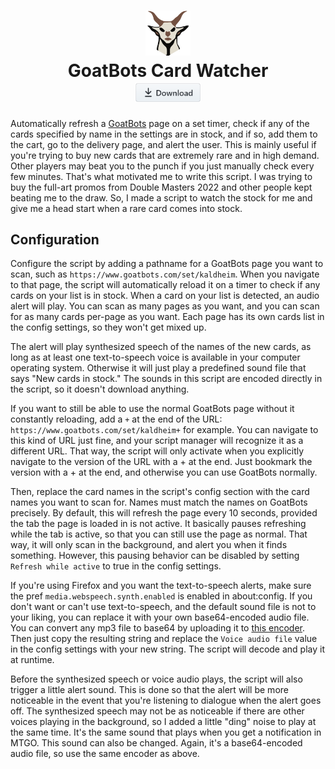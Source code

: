 <h1 align="center"><a href="https://github.com/aminomancer/GoatBots-Card-Watcher"><img src="./resources/goat.svg" height="72em"/></a><br>GoatBots Card Watcher<br><sub><a href="https://github.com/aminomancer/GoatBots-Card-Watcher/raw/main/goatbotsCardWatcher.user.js" title="Install with script manager" aria-label="Install with script manager"><img src="./resources/download.png" alt="Download" height="32"></a></sub>
</h1>

Automatically refresh a [GoatBots](https://www.goatbots.com/) page on a set timer, check if any of the cards specified by name in the settings are in stock, and if so, add them to the cart, go to the delivery page, and alert the user. This is mainly useful if you're trying to buy new cards that are extremely rare and in high demand. Other players may beat you to the punch if you just manually check every few minutes. That's what motivated me to write this script. I was trying to buy the full-art promos from Double Masters 2022 and other people kept beating me to the draw. So, I made a script to watch the stock for me and give me a head start when a rare card comes into stock.

## Configuration

Configure the script by adding a pathname for a GoatBots page you want to scan, such as `https://www.goatbots.com/set/kaldheim`. When you navigate to that page, the script will automatically reload it on a timer to check if any cards on your list is in stock. When a card on your list is detected, an audio alert will play. You can scan as many pages as you want, and you can scan for as many cards per-page as you want. Each page has its own cards list in the config settings, so they won't get mixed up.

The alert will play synthesized speech of the names of the new cards, as long as at least one text-to-speech voice is available in your computer operating system. Otherwise it will just play a predefined sound file that says "New cards in stock." The sounds in this script are encoded directly in the script, so it doesn't download anything.

If you want to still be able to use the normal GoatBots page without it constantly reloading, add a `+` at the end of the URL: `https://www.goatbots.com/set/kaldheim+` for example. You can navigate to this kind of URL just fine, and your script manager will recognize it as a different URL. That way, the script will only activate when you explicitly navigate to the version of the URL with a + at the end. Just bookmark the version with a + at the end, and otherwise you can use GoatBots normally.

Then, replace the card names in the script's config section with the card names you want to scan for. Names must match the names on GoatBots precisely. By default, this will refresh the page every 10 seconds, provided the tab the page is loaded in is not active. It basically pauses refreshing while the tab is active, so that you can still use the page as normal. That way, it will only scan in the background, and alert you when it finds something. However, this pausing behavior can be disabled by setting `Refresh while active` to true in the config settings.

If you're using Firefox and you want the text-to-speech alerts, make sure the pref `media.webspeech.synth.enabled` is enabled in about:config. If you don't want or can't use text-to-speech, and the default sound file is not to your liking, you can replace it with your own base64-encoded audio file. You can convert any mp3 file to base64 by uploading it to [this encoder](https://codepen.io/xewl/pen/NjyRJx). Then just copy the resulting string and replace the `Voice audio file` value in the config settings with your new string. The script will decode and play it at runtime.

Before the synthesized speech or voice audio plays, the script will also trigger a little alert sound. This is done so that the alert will be more noticeable in the event that you're listening to dialogue when the alert goes off. The synthesized speech may not be as noticeable if there are other voices playing in the background, so I added a little "ding" noise to play at the same time. It's the same sound that plays when you get a notification in MTGO. This sound can also be changed. Again, it's a base64-encoded audio file, so use the same encoder as above.

